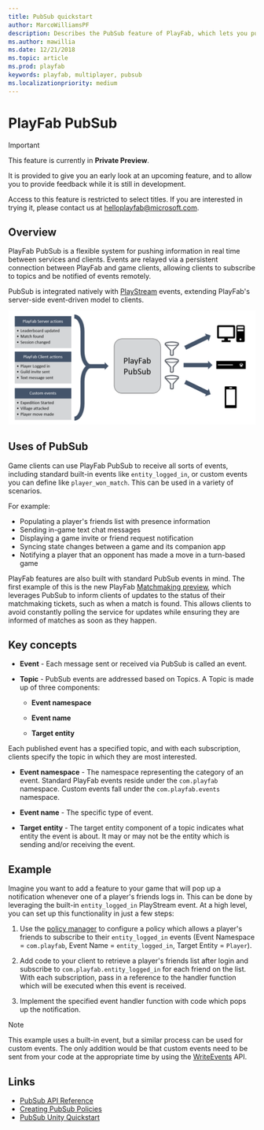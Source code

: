 ```yaml
---
title: PubSub quickstart
author: MarcoWilliamsPF
description: Describes the PubSub feature of PlayFab, which lets you publish information between clients and services.
ms.author: mawillia
ms.date: 12/21/2018
ms.topic: article
ms.prod: playfab
keywords: playfab, multiplayer, pubsub
ms.localizationpriority: medium
---
```


# PlayFab PubSub

> [!IMPORTANT]
> This feature is currently in **Private Preview**.  
>
> It is provided to give you an early look at an upcoming feature, and to allow you to provide feedback while it is still in development.  
>
> Access to this feature is restricted to select titles. If you are interested in trying it, please contact us at [helloplayfab@microsoft.com](mailto:helloplayfab@microsoft.com).

## Overview

PlayFab PubSub is a flexible system for pushing information in real time between services and clients. Events are relayed via a persistent connection between PlayFab and game clients, allowing clients to subscribe to topics and be notified of events remotely.

PubSub is integrated natively with [PlayStream](../../../api-references/events/index.md) events, extending PlayFab's server-side event-driven model to clients.

![Diagram of data flowing through the PubSub feature to clients](images/pubsub-overview.png)

## Uses of PubSub

Game clients can use PlayFab PubSub to receive all sorts of events, including standard built-in events like `entity_logged_in`, or custom events you can define like `player_won_match`. This can be used in a variety of scenarios.

For example:

- Populating a player's friends list with presence information
- Sending in-game text chat messages
- Displaying a game invite or friend request notification
- Syncing state changes between a game and its companion app
- Notifying a player that an opponent has made a move in a turn-based game

PlayFab features are also built with standard PubSub events in mind. The first example of this is the new PlayFab [Matchmaking preview](https://blog.playfab.com/blog/matchmaking-preview), which leverages PubSub to inform clients of updates to the status of their matchmaking tickets, such as when a match is found. This allows clients to avoid constantly polling the service for updates while ensuring they are informed of matches as soon as they happen.

## Key concepts

- **Event** - Each message sent or received via PubSub is called an event.

- **Topic** - PubSub events are addressed based on Topics. A Topic is made up of three components:  

  - **Event namespace**
  
  - **Event name**
  
  - **Target entity**  
  
Each published event has a specified topic, and with each subscription, clients specify the topic in which they are most interested.

- **Event namespace** - The namespace representing the category of an event. Standard PlayFab events reside under the `com.playfab` namespace. Custom events fall under the `com.playfab.events` namespace.

- **Event name** - The specific type of event.

- **Target entity** - The target entity component of a topic indicates what entity the event is about. It may or may not be the entity which is sending and/or receiving the event.

## Example

Imagine you want to add a feature to your game that will pop up a notification whenever one of a player's friends logs in. This can be done by leveraging the built-in `entity_logged_in` PlayStream event. At a high level, you can set up this functionality in just a few steps:

1. Use the [policy manager](pubsub-policies.md) to configure a policy which allows a player's friends to subscribe to their `entity_logged_in` events (Event Namespace = `com.playfab`, Event Name = `entity_logged_in`, Target Entity = `Player`).

1. Add code to your client to retrieve a player's friends list after login and subscribe to `com.playfab.entity_logged_in` for each friend on the list. With each subscription, pass in a reference to the handler function which will be executed when this event is received.

1. Implement the specified event handler function with code which pops up the notification.

> [!NOTE]
> This example uses a built-in event, but a similar process can be used for custom events. The only addition would be that custom events need to be sent from your code at the appropriate time by using the [WriteEvents](xref:titleid.playfabapi.com.events.playstreamevents.writeevents) API.

## Links

- [PubSub API Reference](pubsub-reference.md)
- [Creating PubSub Policies](pubsub-policies.md)
- [PubSub Unity Quickstart](quickstart-unity.md)